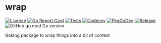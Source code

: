 # wrap

[![License](https://img.shields.io/github/license/gonvenience/wrap.svg)](https://github.com/gonvenience/wrap/blob/main/LICENSE)
[![Go Report Card](https://goreportcard.com/badge/github.com/gonvenience/wrap)](https://goreportcard.com/report/github.com/gonvenience/wrap)
[![Tests](https://github.com/gonvenience/wrap/workflows/Tests/badge.svg)](https://github.com/gonvenience/wrap/actions?query=workflow%3A%22Tests%22)
[![Codecov](https://img.shields.io/codecov/c/github/gonvenience/wrap/main.svg)](https://codecov.io/gh/gonvenience/wrap)
[![PkgGoDev](https://pkg.go.dev/badge/github.com/gonvenience/wrap)](https://pkg.go.dev/github.com/gonvenience/wrap)
[![Release](https://img.shields.io/github/release/gonvenience/wrap.svg)](https://github.com/gonvenience/wrap/releases/latest) ![GitHub go.mod Go version](https://img.shields.io/github/go-mod/go-version/gonvenience/wrap)

Golang package to wrap things into a bit of context
